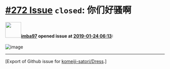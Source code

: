 # [\#272 Issue](https://github.com/komeiji-satori/Dress/issues/272) `closed`: 你们好骚啊

#### <img src="https://avatars.githubusercontent.com/u/10150208?u=538825806255a2d43bb784ad3e6a3e1f12ab8ed7&v=4" width="50">[imba97](https://github.com/imba97) opened issue at [2019-01-24 06:13](https://github.com/komeiji-satori/Dress/issues/272):

![image](https://user-images.githubusercontent.com/10150208/51658058-bd90d900-1fe1-11e9-834c-3c8c46a2757d.png)




-------------------------------------------------------------------------------



[Export of Github issue for [komeiji-satori/Dress](https://github.com/komeiji-satori/Dress).]
